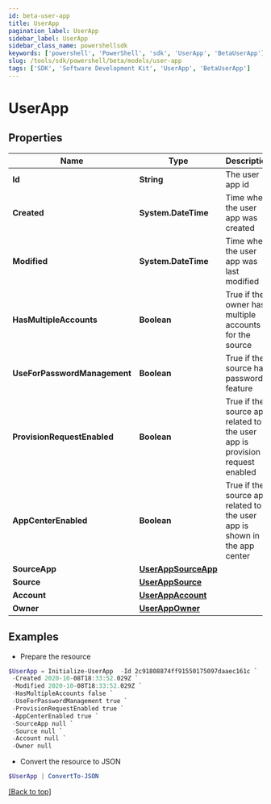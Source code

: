 ```yaml
---
id: beta-user-app
title: UserApp
pagination_label: UserApp
sidebar_label: UserApp
sidebar_class_name: powershellsdk
keywords: ['powershell', 'PowerShell', 'sdk', 'UserApp', 'BetaUserApp'] 
slug: /tools/sdk/powershell/beta/models/user-app
tags: ['SDK', 'Software Development Kit', 'UserApp', 'BetaUserApp']
---
```



# UserApp

## Properties

Name | Type | Description | Notes
------------ | ------------- | ------------- | -------------
**Id** | **String** | The user app id | [optional] 
**Created** | **System.DateTime** | Time when the user app was created | [optional] 
**Modified** | **System.DateTime** | Time when the user app was last modified | [optional] 
**HasMultipleAccounts** | **Boolean** | True if the owner has multiple accounts for the source | [optional] [default to $false]
**UseForPasswordManagement** | **Boolean** | True if the source has password feature | [optional] [default to $false]
**ProvisionRequestEnabled** | **Boolean** | True if the source app related to the user app is provision request enabled | [optional] [default to $false]
**AppCenterEnabled** | **Boolean** | True if the source app related to the user app is shown in the app center | [optional] [default to $true]
**SourceApp** | [**UserAppSourceApp**](user-app-source-app) |  | [optional] 
**Source** | [**UserAppSource**](user-app-source) |  | [optional] 
**Account** | [**UserAppAccount**](user-app-account) |  | [optional] 
**Owner** | [**UserAppOwner**](user-app-owner) |  | [optional] 

## Examples

- Prepare the resource
```powershell
$UserApp = Initialize-UserApp  -Id 2c91808874ff91550175097daaec161c `
 -Created 2020-10-08T18:33:52.029Z `
 -Modified 2020-10-08T18:33:52.029Z `
 -HasMultipleAccounts false `
 -UseForPasswordManagement true `
 -ProvisionRequestEnabled true `
 -AppCenterEnabled true `
 -SourceApp null `
 -Source null `
 -Account null `
 -Owner null
```

- Convert the resource to JSON
```powershell
$UserApp | ConvertTo-JSON
```


[[Back to top]](#) 

